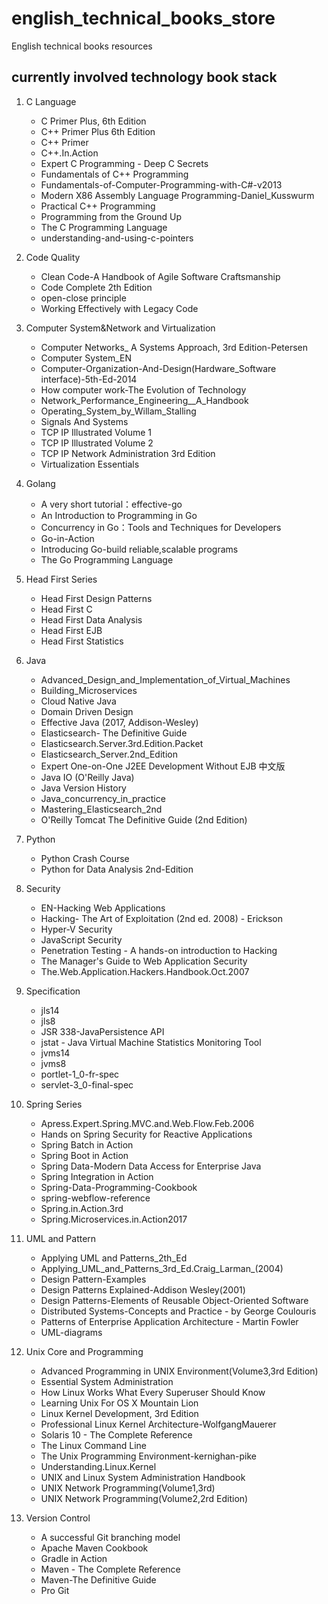 # english_technical_books_store
English technical books resources
## currently involved technology book stack

1. C Language
   * C Primer Plus, 6th Edition
   * C++ Primer Plus 6th Edition
   * C++ Primer
   * C++.In.Action
   * Expert C Programming - Deep C Secrets
   * Fundamentals of C++ Programming
   * Fundamentals-of-Computer-Programming-with-C#-v2013
   * Modern X86 Assembly Language Programming-Daniel_Kusswurm
   * Practical C++ Programming
   * Programming from the Ground Up
   * The C Programming Language
   * understanding-and-using-c-pointers

2. Code Quality
   * Clean Code-A Handbook of Agile Software Craftsmanship
   * Code Complete 2th Edition
   * open-close principle
   * Working Effectively with Legacy Code
  
3. Computer System&Network and Virtualization
   * Computer Networks_ A Systems Approach, 3rd Edition-Petersen
   * Computer System_EN
   * Computer-Organization-And-Design(Hardware_Software interface)-5th-Ed-2014
   * How computer work-The Evolution of Technology
   * Network_Performance_Engineering__A_Handbook
   * Operating_System_by_Willam_Stalling
   * Signals And Systems
   * TCP IP Illustrated Volume 1
   * TCP IP Illustrated Volume 2
   * TCP IP Network Administration 3rd Edition
   * Virtualization Essentials
    
4. Golang
   * A very short tutorial：effective-go
   * An Introduction to Programming in Go
   * Concurrency in Go：Tools and Techniques for Developers
   * Go-in-Action
   * Introducing Go-build reliable,scalable programs
   * The Go Programming Language
  
5. Head First Series
   * Head First Design Patterns
   * Head First C
   * Head First Data Analysis
   * Head First EJB
   * Head First Statistics
  
6. Java
   * Advanced_Design_and_Implementation_of_Virtual_Machines
   * Building_Microservices
   * Cloud Native Java
   * Domain Driven Design
   * Effective Java (2017, Addison-Wesley)
   * Elasticsearch- The Definitive Guide
   * Elasticsearch.Server.3rd.Edition.Packet
   * Elasticsearch_Server.2nd_Edition
   * Expert One-on-One J2EE Development Without EJB 中文版
   * Java IO (O'Reilly Java)
   * Java Version History
   * Java_concurrency_in_practice
   * Mastering_Elasticsearch_2nd
   * O'Reilly Tomcat The Definitive Guide (2nd Edition)
  
7. Python
   * Python Crash Course
   * Python for Data Analysis 2nd-Edition
  
8.  Security
    * EN-Hacking Web Applications
    * Hacking- The Art of Exploitation (2nd ed. 2008) - Erickson
    * Hyper-V Security
    * JavaScript Security
    * Penetration Testing - A hands-on introduction to Hacking
    * The Manager's Guide to Web Application Security
    * The.Web.Application.Hackers.Handbook.Oct.2007
  
9. Specification
    * jls14
    * jls8
    * JSR 338-JavaPersistence API
    * jstat - Java Virtual Machine Statistics Monitoring Tool
    * jvms14
    * jvms8
    * portlet-1_0-fr-spec
    * servlet-3_0-final-spec
  
10. Spring Series
    * Apress.Expert.Spring.MVC.and.Web.Flow.Feb.2006
    * Hands on Spring Security for Reactive Applications
    * Spring Batch in Action
    * Spring Boot in Action
    * Spring Data-Modern Data Access for Enterprise Java
    * Spring Integration in Action
    * Spring-Data-Programming-Cookbook
    * spring-webflow-reference
    * Spring.in.Action.3rd
    * Spring.Microservices.in.Action2017
  
11. UML and Pattern
    * Applying UML and Patterns_2th_Ed
    * Applying_UML_and_Patterns_3rd_Ed.Craig_Larman_(2004)
    * Design Pattern-Examples
    * Design Patterns Explained-Addison Wesley(2001)
    * Design Patterns-Elements of Reusable Object-Oriented Software
    * Distributed Systems-Concepts and Practice - by George Coulouris
    * Patterns of Enterprise Application Architecture - Martin Fowler
    * UML-diagrams
  
12. Unix Core and Programming
    * Advanced Programming in UNIX Environment(Volume3,3rd Edition)
    * Essential System Administration
    * How Linux Works What Every Superuser Should Know
    * Learning Unix For OS X Mountain Lion
    * Linux Kernel Development, 3rd Edition
    * Professional Linux Kernel Architecture-WolfgangMauerer
    * Solaris 10 - The Complete Reference
    * The Linux Command Line
    * The Unix Programming Environment-kernighan-pike
    * Understanding.Linux.Kernel
    * UNIX and Linux System Administration Handbook
    * UNIX Network Programming(Volume1,3rd)
    * UNIX Network Programming(Volume2,2rd Edition)
  
13. Version Control
    * A successful Git branching model
    * Apache Maven Cookbook
    * Gradle in Action
    * Maven - The Complete Reference
    * Maven-The Definitive Guide
    * Pro Git

